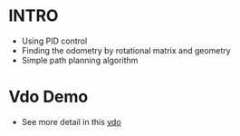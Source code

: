 # INTRO

- Using PID control 
- Finding the odometry by rotational matrix and geometry
- Simple path planning algorithm 

# Vdo Demo

- See more detail in this [vdo](https://www.youtube.com/watch?v=1k1HenYU0nA&list=PLhxt2Xi1ovpAQhJSpUNMlRzplZ58jFI34)
